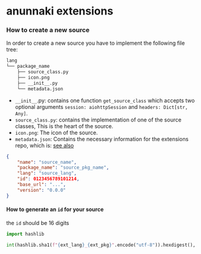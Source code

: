 # anunnaki extensions

### How to create a new source
In order to create a new source you have to implement the following file tree:
```bash
lang
└── package_name
    ├── source_class.py
    ├── icon.png
    ├── __init__.py
    └── metadata.json
```

- `__init__`.py: contains one function `get_source_class` which accepts two optional arguments `session: aiohttpSession` and `headers: Dict[str, Any]`.
- `source_class.py`: contains the implementation of one of the source classes, This is the heart of the source.
- `icon.png`: The icon of the source.
- `metadata.json`: Contains the necessary information for the extensions repo, which is: [see also](#how-to-generate-an-id-for-your-source)
```json
{
    "name": "source_name",
    "package_name": "source_pkg_name",
    "lang": "source_lang",
    "id": 0123456789101214,
    "base_url": "...",
    "version": "0.0.0"
}
```

#### How to generate an `id` for your source
the `id` should be 16 digits
```python
import hashlib

int(hashlib.sha1(f"{ext_lang}_{ext_pkg}".encode("utf-8")).hexdigest(), 16) % (10 ** 16)

```
